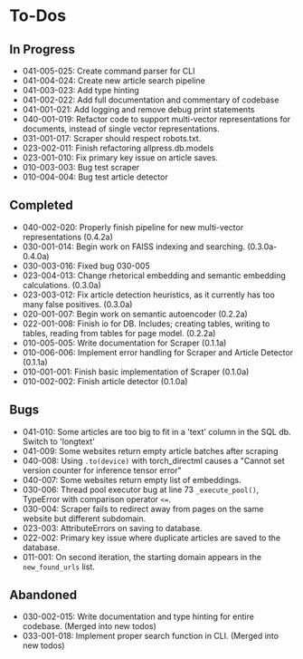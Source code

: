 # To-Dos

## In Progress

- 041-005-025: Create command parser for CLI
- 041-004-024: Create new article search pipeline
- 041-003-023: Add type hinting
- 041-002-022: Add full documentation and commentary of codebase
- 041-001-021: Add logging and remove debug print statements
- 040-001-019: Refactor code to support multi-vector representations for documents, instead of single vector
representations.
- 031-001-017: Scraper should respect robots.txt.
- 023-002-011: Finish refactoring allpress.db.models
- 023-001-010: Fix primary key issue on article saves.
- 010-003-003: Bug test scraper
- 010-004-004: Bug test article detector

## Completed

- 040-002-020: Properly finish pipeline for new multi-vector representations (0.4.2a)
- 030-001-014: Begin work on FAISS indexing and searching. (0.3.0a-0.4.0a)
- 030-003-016: Fixed bug 030-005 
- 023-004-013: Change rhetorical embedding and semantic embedding calculations. (0.3.0a)
- 023-003-012: Fix article detection heuristics, as it currently has too many false positives. (0.3.0a)
- 020-001-007: Begin work on semantic autoencoder (0.2.2a)
- 022-001-008: Finish io for DB. Includes; creating tables, writing to tables, reading from tables for page model. (0.2.2a)
- 010-005-005: Write documentation for Scraper (0.1.1a)
- 010-006-006: Implement error handling for Scraper and Article Detector (0.1.1a)
- 010-001-001: Finish basic implementation of Scraper (0.1.0a)
- 010-002-002: Finish article detector (0.1.0a)


## Bugs

- 041-010: Some articles are too big to fit in a 'text' column in the SQL db. Switch to 'longtext'
- 041-009: Some websites return empty article batches after scraping
- 040-008: Using `.to(device)` with torch_directml causes a "Cannot set version counter for inference tensor error"
- 040-007: Some websites return empty list of embeddings.
- 030-006: Thread pool executor bug at line 73 `_execute_pool()`, TypeError with comparison operator `<=`.
- 030-004: Scraper fails to redirect away from pages on the same website but different subdomain.
- 023-003: AttributeErrors on saving to database.
- 022-002: Primary key issue where duplicate articles are saved to the database. 
- 011-001: On second iteration, the starting domain appears in the `new_found_urls` list.


## Abandoned

- 030-002-015: Write documentation and type hinting for entire codebase. (Merged into new todos)
- 033-001-018: Implement proper search function in CLI. (Merged into new todos)